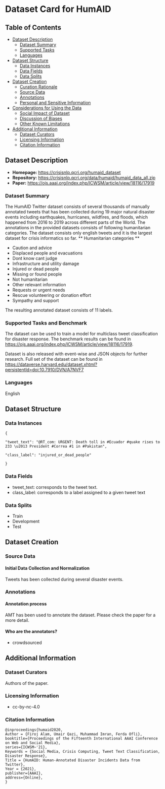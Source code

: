 # Dataset Card for HumAID

## Table of Contents
- [Dataset Description](#dataset-description)
  - [Dataset Summary](#dataset-summary)
  - [Supported Tasks](#supported-tasks-and-leaderboards)
  - [Languages](#languages)
- [Dataset Structure](#dataset-structure)
  - [Data Instances](#data-instances)
  - [Data Fields](#data-instances)
  - [Data Splits](#data-instances)
- [Dataset Creation](#dataset-creation)
  - [Curation Rationale](#curation-rationale)
  - [Source Data](#source-data)
  - [Annotations](#annotations)
  - [Personal and Sensitive Information](#personal-and-sensitive-information)
- [Considerations for Using the Data](#considerations-for-using-the-data)
  - [Social Impact of Dataset](#social-impact-of-dataset)
  - [Discussion of Biases](#discussion-of-biases)
  - [Other Known Limitations](#other-known-limitations)
- [Additional Information](#additional-information)
  - [Dataset Curators](#dataset-curators)
  - [Licensing Information](#licensing-information)
  - [Citation Information](#citation-information)

## Dataset Description

- **Homepage:** https://crisisnlp.qcri.org/humaid_dataset
- **Repository:** https://crisisnlp.qcri.org/data/humaid/humaid_data_all.zip
- **Paper:** https://ojs.aaai.org/index.php/ICWSM/article/view/18116/17919
<!-- - **Leaderboard:** [Needs More Information] -->
<!-- - **Point of Contact:** [Needs More Information] -->

### Dataset Summary

The HumAID Twitter dataset consists of several thousands of manually annotated tweets that has been collected during 19 major natural disaster events including earthquakes, hurricanes, wildfires, and floods, which happened from 2016 to 2019 across different parts of the World. The annotations in the provided datasets consists of following humanitarian categories. The dataset consists only english tweets and it is the largest dataset for crisis informatics so far.
** Humanitarian categories **
- Caution and advice
- Displaced people and evacuations
- Dont know cant judge
- Infrastructure and utility damage
- Injured or dead people
- Missing or found people
- Not humanitarian
- Other relevant information
- Requests or urgent needs
- Rescue volunteering or donation effort
- Sympathy and support

The resulting annotated dataset consists of 11 labels. 

### Supported Tasks and Benchmark
The dataset can be used to train a model for multiclass tweet classification for disaster response. The benchmark results can be found in https://ojs.aaai.org/index.php/ICWSM/article/view/18116/17919.

Dataset is also released with event-wise and JSON objects for further research.
Full set of the dataset can be found in https://dataverse.harvard.edu/dataset.xhtml?persistentId=doi:10.7910/DVN/A7NVF7

### Languages

English

## Dataset Structure

### Data Instances

```
{

"tweet_text": "@RT_com: URGENT: Death toll in #Ecuador #quake rises to 233 \u2013 President #Correa #1 in #Pakistan", 

"class_label": "injured_or_dead_people"

}
```
### Data Fields

* tweet_text: corresponds to the tweet text.
* class_label: corresponds to a label assigned to a given tweet text


### Data Splits

* Train
* Development
* Test

## Dataset Creation

<!-- ### Curation Rationale -->

### Source Data

#### Initial Data Collection and Normalization

Tweets has been collected during several disaster events. 


### Annotations

#### Annotation process

AMT has been used to annotate the dataset. Please check the paper for a more detail. 

#### Who are the annotators?

- crowdsourced


<!-- ## Considerations for Using the Data -->

<!-- ### Social Impact of Dataset -->



<!-- ### Discussion of Biases -->

<!-- [Needs More Information] -->

<!-- ### Other Known Limitations -->

<!-- [Needs More Information] -->

## Additional Information

### Dataset Curators

Authors of the paper. 


### Licensing Information

- cc-by-nc-4.0

### Citation Information

```
@inproceedings{humaid2020,
Author = {Firoj Alam, Umair Qazi, Muhammad Imran, Ferda Ofli},
booktitle={Proceedings of the Fifteenth International AAAI Conference on Web and Social Media},
series={ICWSM~'21},
Keywords = {Social Media, Crisis Computing, Tweet Text Classification, Disaster Response},
Title = {HumAID: Human-Annotated Disaster Incidents Data from Twitter},
Year = {2021},
publisher={AAAI},
address={Online},
}
```